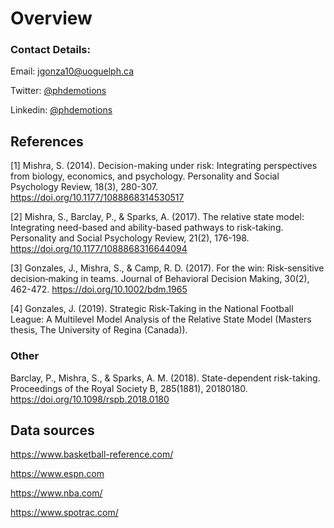 # Overview
### Contact Details:
Email: jgonza10@uoguelph.ca

Twitter: [@phdemotions](https://twitter.com/phdemotions)

Linkedin: [@phdemotions](https://www.linkedin.com/in/phdemotions)


## References 

[1] Mishra, S. (2014). Decision-making under risk: Integrating perspectives from biology, economics, and psychology. Personality and Social Psychology Review, 18(3), 280-307. https://doi.org/10.1177/1088868314530517

[2] Mishra, S., Barclay, P., & Sparks, A. (2017). The relative state model: Integrating need-based and ability-based pathways to risk-taking. Personality and Social Psychology Review, 21(2), 176-198. https://doi.org/10.1177/1088868316644094  

[3] Gonzales, J., Mishra, S., & Camp, R. D. (2017). For the win: Risk‐sensitive decision‐making in teams. Journal of Behavioral Decision Making, 30(2), 462-472. https://doi.org/10.1002/bdm.1965  

[4] Gonzales, J. (2019). Strategic Risk-Taking in the National Football League: A Multilevel Model Analysis of the Relative State Model (Masters thesis, The University of Regina (Canada)).

### Other
 Barclay, P., Mishra, S., & Sparks, A. M. (2018). State-dependent risk-taking. Proceedings of the Royal Society B, 285(1881), 20180180. https://doi.org/10.1098/rspb.2018.0180  

## Data sources
https://www.basketball-reference.com/

https://www.espn.com

https://www.nba.com/

https://www.spotrac.com/

